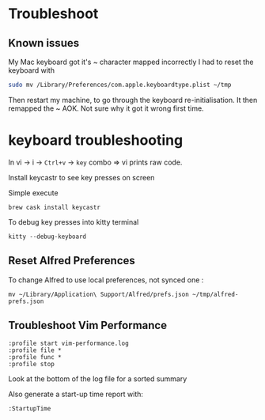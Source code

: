 # Troubleshoot

## Known issues

My Mac keyboard got it's ~ character mapped incorrectly I had to reset the
keyboard with

```sh
sudo mv /Library/Preferences/com.apple.keyboardtype.plist ~/tmp
```

Then restart my machine, to go through the keyboard re-initialisation. It then
remapped the ~ AOK. Not sure why it got it wrong first time.

# keyboard troubleshooting


In vi -> i -> `Ctrl+v` -> `key` combo => vi prints raw code.

Install keycastr to see key presses on screen

Simple execute

    brew cask install keycastr

To debug key presses into kitty terminal

    kitty --debug-keyboard

## Reset Alfred Preferences

To change Alfred to use local preferences, not synced one :

    mv ~/Library/Application\ Support/Alfred/prefs.json ~/tmp/alfred-prefs.json

## Troubleshoot Vim Performance

    :profile start vim-performance.log
    :profile file *
    :profile func *
    :profile stop

Look at the bottom of the log file for a sorted summary

Also generate a start-up time report with:

    :StartupTime
